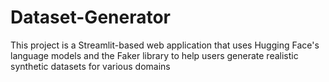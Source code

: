 # Dataset-Generator
This project is a Streamlit-based web application that uses Hugging Face's language models and the Faker library to help users generate realistic synthetic datasets for various domains
